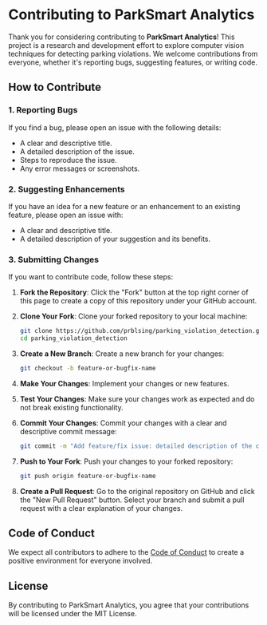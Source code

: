 # Contributing to ParkSmart Analytics

Thank you for considering contributing to **ParkSmart Analytics**! This project is a research and development effort to explore computer vision techniques for detecting parking violations. We welcome contributions from everyone, whether it's reporting bugs, suggesting features, or writing code.

## How to Contribute

### 1. Reporting Bugs

If you find a bug, please open an issue with the following details:
- A clear and descriptive title.
- A detailed description of the issue.
- Steps to reproduce the issue.
- Any error messages or screenshots.

### 2. Suggesting Enhancements

If you have an idea for a new feature or an enhancement to an existing feature, please open an issue with:
- A clear and descriptive title.
- A detailed description of your suggestion and its benefits.

### 3. Submitting Changes

If you want to contribute code, follow these steps:

1. **Fork the Repository**: Click the "Fork" button at the top right corner of this page to create a copy of this repository under your GitHub account.

2. **Clone Your Fork**: Clone your forked repository to your local machine:

   ```bash
   git clone https://github.com/prblsing/parking_violation_detection.git
   cd parking_violation_detection
   ```

3. **Create a New Branch**: Create a new branch for your changes:

   ```bash
   git checkout -b feature-or-bugfix-name
   ```

4. **Make Your Changes**: Implement your changes or new features.

5. **Test Your Changes**: Make sure your changes work as expected and do not break existing functionality.

6. **Commit Your Changes**: Commit your changes with a clear and descriptive commit message:

   ```bash
   git commit -m "Add feature/fix issue: detailed description of the changes"
   ```

7. **Push to Your Fork**: Push your changes to your forked repository:

   ```bash
   git push origin feature-or-bugfix-name
   ```

8. **Create a Pull Request**: Go to the original repository on GitHub and click the "New Pull Request" button. Select your branch and submit a pull request with a clear explanation of your changes.

## Code of Conduct

We expect all contributors to adhere to the [Code of Conduct](CODE_OF_CONDUCT.md) to create a positive environment for everyone involved.

## License

By contributing to ParkSmart Analytics, you agree that your contributions will be licensed under the MIT License.
